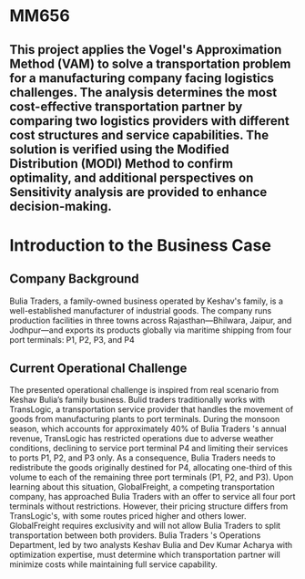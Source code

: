 # MM656
## This project applies the Vogel's Approximation Method (VAM) to solve a transportation problem for a manufacturing company facing logistics challenges. The analysis determines the most cost-effective transportation partner by comparing two logistics providers with different cost structures and service capabilities. The solution is verified using the Modified Distribution (MODI) Method to confirm optimality, and additional perspectives on Sensitivity analysis are provided to enhance decision-making.


# Introduction to the Business Case
## Company Background
Bulia Traders, a family-owned business operated by Keshav's family, is a well-established manufacturer of industrial goods. The company runs production facilities in three towns across Rajasthan—Bhilwara, Jaipur, and Jodhpur—and exports its products globally via maritime shipping from four port terminals: P1, P2, P3, and P4
## Current Operational Challenge
The presented operational challenge is inspired from real scenario from Keshav Bulia’s family business. Bulid traders traditionally works with TransLogic, a transportation service provider that handles the movement of goods from manufacturing plants to port terminals. During the monsoon season, which accounts for approximately 40% of Bulia Traders 's annual revenue, TransLogic has restricted operations due to adverse weather conditions, declining to service port terminal P4 and limiting their services to ports P1, P2, and P3 only.
As a consequence, Bulia Traders  needs to redistribute the goods originally destined for P4, allocating one-third of this volume to each of the remaining three port terminals (P1, P2, and P3).
Upon learning about this situation, GlobalFreight, a competing transportation company, has approached Bulia Traders  with an offer to service all four port terminals without restrictions. However, their pricing structure differs from TransLogic's, with some routes priced higher and others lower. GlobalFreight requires exclusivity and will not allow Bulia Traders  to split transportation between both providers.
Bulia Traders 's Operations Department, led by two analysts Keshav Bulia and Dev Kumar Acharya with optimization expertise, must determine which transportation partner will minimize costs while maintaining full service capability.

